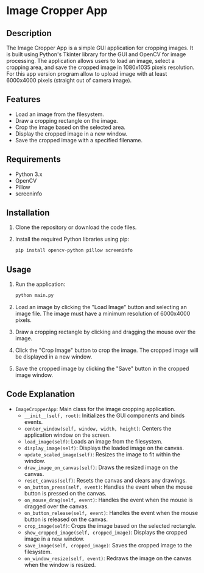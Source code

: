 # Image Cropper App

## Description

The Image Cropper App is a simple GUI application for cropping images. It is built using Python's Tkinter library for the GUI and OpenCV for image processing. The application allows users to load an image, select a cropping area, and save the cropped image in 1080x1035 pixels resolution. For this app version program allow to upload image with at least 6000x4000 pixels (straight out of camera image).

## Features

- Load an image from the filesystem.
- Draw a cropping rectangle on the image.
- Crop the image based on the selected area.
- Display the cropped image in a new window.
- Save the cropped image with a specified filename.

## Requirements

- Python 3.x
- OpenCV
- Pillow
- screeninfo

## Installation

1. Clone the repository or download the code files.

2. Install the required Python libraries using pip:
    ```bash
    pip install opencv-python pillow screeninfo
    ```

## Usage

1. Run the application:
    ```bash
    python main.py
    ```

2. Load an image by clicking the "Load Image" button and selecting an image file. The image must have a minimum resolution of 6000x4000 pixels.

3. Draw a cropping rectangle by clicking and dragging the mouse over the image.

4. Click the "Crop Image" button to crop the image. The cropped image will be displayed in a new window.

5. Save the cropped image by clicking the "Save" button in the cropped image window.

## Code Explanation

- `ImageCropperApp`: Main class for the image cropping application.
  - `__init__(self, root)`: Initializes the GUI components and binds events.
  - `center_window(self, window, width, height)`: Centers the application window on the screen.
  - `load_image(self)`: Loads an image from the filesystem.
  - `display_image(self)`: Displays the loaded image on the canvas.
  - `update_scaled_image(self)`: Resizes the image to fit within the window.
  - `draw_image_on_canvas(self)`: Draws the resized image on the canvas.
  - `reset_canvas(self)`: Resets the canvas and clears any drawings.
  - `on_button_press(self, event)`: Handles the event when the mouse button is pressed on the canvas.
  - `on_mouse_drag(self, event)`: Handles the event when the mouse is dragged over the canvas.
  - `on_button_release(self, event)`: Handles the event when the mouse button is released on the canvas.
  - `crop_image(self)`: Crops the image based on the selected rectangle.
  - `show_cropped_image(self, cropped_image)`: Displays the cropped image in a new window.
  - `save_image(self, cropped_image)`: Saves the cropped image to the filesystem.
  - `on_window_resize(self, event)`: Redraws the image on the canvas when the window is resized.
